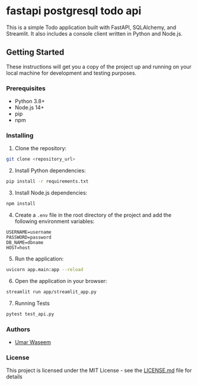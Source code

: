 # fastapi postgresql todo api

This is a simple Todo application built with FastAPI, SQLAlchemy, and Streamlit. It also includes a console client written in Python and Node.js.

## Getting Started

These instructions will get you a copy of the project up and running on your local machine for development and testing purposes.

### Prerequisites

- Python 3.8+
- Node.js 14+
- pip
- npm

### Installing

1. Clone the repository:

```sh
git clone <repository_url>
```

2. Install Python dependencies:

```sh
pip install -r requirements.txt
```

3. Install Node.js dependencies:

```sh
npm install
```

4. Create a `.env` file in the root directory of the project and add the following environment variables:

```env
USERNAME=username
PASSWORD=password
DB_NAME=dbname
HOST=host
```

5. Run the application:

```sh
uvicorn app.main:app --reload
```

6. Open the application in your browser:

```sh
streamlit run app/streamlit_app.py
```

7. Running Tests

```sh
pytest test_api.py
```

### Authors

- [Umar Waseem](https://github.com/Umar-Waseem)

### License

This project is licensed under the MIT License - see the [LICENSE.md](LICENSE.md) file for details
